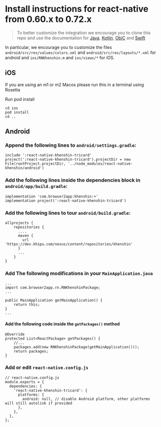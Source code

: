 # Install instructions for react-native from 0.60.x to 0.72.x


> To better customize the integration we encourage you to clone this repo and use the documentation for [Java](https://github.com/khipu/khipu-inside-demo/blob/master/authorize-payment-java.md), [Kotlin](https://github.com/khipu/khipu-inside-demo/blob/master/authorize-payment-kotlin.md), [ObjC](https://github.com/khipu/khipu-inside-demo/blob/master/authorize-payment-objc.md) and [Swift](https://github.com/khipu/khipu-inside-demo/blob/master/authorize-payment-swift.md)

In particular, we encourage you to customize the files `android/src/res/values/colors.xml` and `android/src/res/layouts/*.xml` for android and `ios/RNKhenshin.m` and `ios/views/*` for iOS.


## iOS

If you are using an m1 or m2 Macos please run this in a terminal using Rosetta

Run pod install

    cd ios
    pod install
    cd ..


## Android

### Append the following lines to `android/settings.gradle`:

```
include ':react-native-khenshin-tricard'
project(':react-native-khenshin-tricard').projectDir = new File(rootProject.projectDir, '../node_modules/react-native-khenshin/android')
```

### Add the following lines inside the dependencies block in `android/app/build.gradle`:

```
implementation 'com.browser2app:khenshin:+'
implementation project(':react-native-khenshin-tricard')
```

### Add the following lines to tour `android/build.gradle`:

```
allprojects {
    repositories {
      ....
      maven {
        url 'https://dev.khipu.com/nexus/content/repositories/khenshin'
      }
      ...
    }
}
```

### Add The following modifications in your `MainApplication.java`
```
...
import com.browser2app.rn.RNKhenshinPackage;
...

public MainApplication getMainApplication() {
    return this;
}
...

```

#### Add the following code inside the `getPackages()` method
  
```
@Override
protected List<ReactPackage> getPackages() {
    //...
    packages.add(new RNKhenshinPackage(getMainApplication()));
    return packages;
}
```

### Add or edit `react-native.config.js`

```
// react-native.config.js
module.exports = {
  dependencies: {
    'react-native-khenshin-tricard': {
      platforms: {
        android: null, // disable Android platform, other platforms will still autolink if provided
      },
    },
  },
};

```

